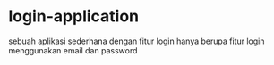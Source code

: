 # login-application
sebuah aplikasi sederhana dengan fitur login 
hanya berupa fitur login menggunakan email dan password

